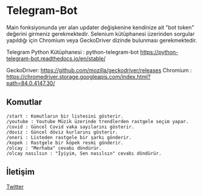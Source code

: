 # Telegram-Bot

Main fonksiyonunda yer alan updater değişkenine kendinize ait "bot token" değerini girmeniz gerekmektedir.
Selenium kütüphanesi üzerinden sorgular yapıldığı için Chromium veya GeckoDriver dizinde bulunması gerekmektedir.

Telegram Python Kütüphanesi : python-telegram-bot
							  https://python-telegram-bot.readthedocs.io/en/stable/

GeckoDriver: https://github.com/mozilla/geckodriver/releases
Chromium : https://chromedriver.storage.googleapis.com/index.html?path=84.0.4147.30/
## Komutlar

``` 
/start : Komutların bir listesini gösterir.
/youtube : Youtube Müzik üzerinde trendlerden rastgele seçim yapar.
/covid : Güncel Covid vaka sayılarını gösterir.
/doviz : Güncel döviz kurlarını gösterir.
/oneri : Listeden rastgele bir şarkı gönderir.
/kopek : Rastgele bir köpek resmi gönderir.
/olcay : "Merhaba" cevabı döndürür.
/olcay nasılsın : "İyiyim, Sen nasılsın" cevabı döndürür.
```



## İletişim
[Twitter](https://twitter.com/olcayesirr) 